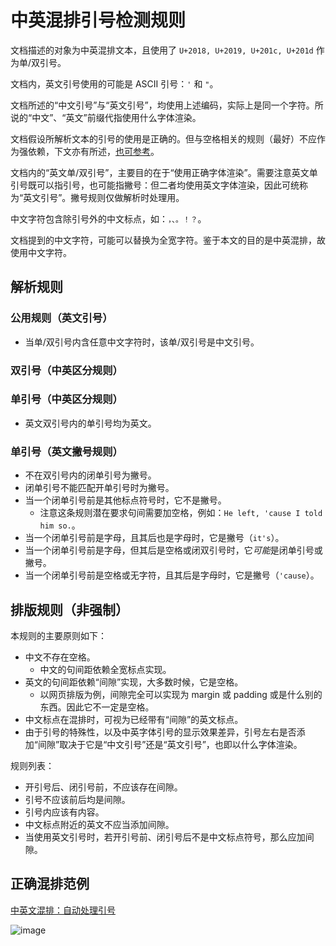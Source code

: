 # 中英混排引号检测规则

文档描述的对象为中英混排文本，且使用了 `U+2018, U+2019, U+201c, U+201d` 作为单/双引号。

文档内，英文引号使用的可能是 ASCII 引号：`'` 和 `"`。

文档所述的“中文引号”与“英文引号”，均使用上述编码，实际上是同一个字符。所说的“中文”、“英文”前缀代指使用什么字体渲染。

文档假设所解析文本的引号的使用是正确的。但与空格相关的规则（最好）不应作为强依赖，下文亦有所述，[也可参考](https://www.zhihu.com/question/19587406)。

文档内的“英文单/双引号”，主要目的在于“使用正确字体渲染”。需要注意英文单引号既可以指引号，也可能指撇号：但二者均使用英文字体渲染，因此可统称为“英文引号”。撇号规则仅做解析时处理用。

中文字符包含除引号外的中文标点，如：`，、。！？`。

文档提到的中文字符，可能可以替换为全宽字符。鉴于本文的目的是中英混排，故使用中文字符。

## 解析规则

### 公用规则（英文引号）

- 当单/双引号内含任意中文字符时，该单/双引号是中文引号。

### 双引号（中英区分规则）

### 单引号（中英区分规则）

- 英文双引号内的单引号均为英文。

### 单引号（英文撇号规则）

- 不在双引号内的闭单引号为撇号。
- 闭单引号不能匹配开单引号时为撇号。
- 当一个闭单引号前是其他标点符号时，它不是撇号。
  - 注意这条规则潜在要求句间需要加空格，例如：`He left, 'cause I told him so.`。
- 当一个闭单引号前是字母，且其后也是字母时，它是撇号（`it's`）。
- 当一个闭单引号前是字母，但其后是空格或闭双引号时，它*可能*是闭单引号或撇号。
- 当一个闭单引号前是空格或无字符，且其后是字母时，它是撇号（`'cause`）。

## 排版规则（非强制）

本规则的主要原则如下：

- 中文不存在空格。
  - 中文的句间距依赖全宽标点实现。
- 英文的句间距依赖“间隙”实现，大多数时候，它是空格。
  - 以网页排版为例，间隙完全可以实现为 margin 或 padding 或是什么别的东西。因此它不一定是空格。
- 中文标点在混排时，可视为已经带有“间隙”的英文标点。
- 由于引号的特殊性，以及中英字体引号的显示效果差异，引号左右是否添加“间隙”取决于它是“中文引号”还是“英文引号”，也即以什么字体渲染。

规则列表：

- 开引号后、闭引号前，不应该存在间隙。
- 引号不应该前后均是间隙。
- 引号内应该有内容。
- 中文标点附近的英文不应当添加间隙。
- 当使用英文引号时，若开引号前、闭引号后不是中文标点符号，那么应加间隙。

## 正确混排范例

[中英文混排：自动处理引号](https://lingsamuel.github.io/page/2021-03-02-中英文混排自动处理引号/)

![image](https://user-images.githubusercontent.com/14567045/109782177-8ae74f00-7c43-11eb-9f7d-c8302b58968a.png)
